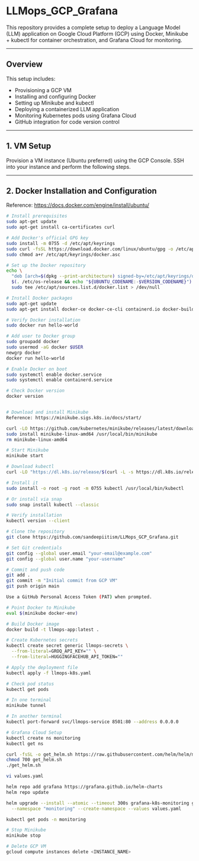# LLMops_GCP_Grafana

This repository provides a complete setup to deploy a Language Model (LLM) application on Google Cloud Platform (GCP) using Docker, Minikube + kubectl for container orchestration, and Grafana Cloud for monitoring.

---

## Overview

This setup includes:

- Provisioning a GCP VM
- Installing and configuring Docker
- Setting up Minikube and kubectl
- Deploying a containerized LLM application
- Monitoring Kubernetes pods using Grafana Cloud
- GitHub integration for code version control

---

## 1. VM Setup

Provision a VM instance (Ubuntu preferred) using the GCP Console. SSH into your instance and perform the following steps.

---

## 2. Docker Installation and Configuration

Reference: https://docs.docker.com/engine/install/ubuntu/

```bash
# Install prerequisites
sudo apt-get update
sudo apt-get install ca-certificates curl

# Add Docker's official GPG key
sudo install -m 0755 -d /etc/apt/keyrings
sudo curl -fsSL https://download.docker.com/linux/ubuntu/gpg -o /etc/apt/keyrings/docker.asc
sudo chmod a+r /etc/apt/keyrings/docker.asc

# Set up the Docker repository
echo \
  "deb [arch=$(dpkg --print-architecture) signed-by=/etc/apt/keyrings/docker.asc] https://download.docker.com/linux/ubuntu \
  $(. /etc/os-release && echo "${UBUNTU_CODENAME:-$VERSION_CODENAME}") stable" | \
  sudo tee /etc/apt/sources.list.d/docker.list > /dev/null

# Install Docker packages
sudo apt-get update
sudo apt-get install docker-ce docker-ce-cli containerd.io docker-buildx-plugin docker-compose-plugin

# Verify Docker installation
sudo docker run hello-world

# Add user to Docker group
sudo groupadd docker
sudo usermod -aG docker $USER
newgrp docker
docker run hello-world

# Enable Docker on boot
sudo systemctl enable docker.service
sudo systemctl enable containerd.service

# Check Docker version
docker version


# Download and install Minikube
Reference: https://minikube.sigs.k8s.io/docs/start/

curl -LO https://github.com/kubernetes/minikube/releases/latest/download/minikube-linux-amd64
sudo install minikube-linux-amd64 /usr/local/bin/minikube
rm minikube-linux-amd64

# Start Minikube
minikube start

# Download kubectl
curl -LO "https://dl.k8s.io/release/$(curl -L -s https://dl.k8s.io/release/stable.txt)/bin/linux/amd64/kubectl"

# Install it
sudo install -o root -g root -m 0755 kubectl /usr/local/bin/kubectl

# Or install via snap
sudo snap install kubectl --classic

# Verify installation
kubectl version --client

# Clone the repository
git clone https://github.com/sandeepiitism/LLMops_GCP_Grafana.git

# Set Git credentials
git config --global user.email "your-email@example.com"
git config --global user.name "your-username"

# Commit and push code
git add .
git commit -m "Initial commit from GCP VM"
git push origin main

Use a GitHub Personal Access Token (PAT) when prompted.

# Point Docker to Minikube
eval $(minikube docker-env)

# Build Docker image
docker build -t llmops-app:latest .

# Create Kubernetes secrets
kubectl create secret generic llmops-secrets \
  --from-literal=GROQ_API_KEY="" \
  --from-literal=HUGGINGFACEHUB_API_TOKEN=""

# Apply the deployment file
kubectl apply -f llmops-k8s.yaml

# Check pod status
kubectl get pods

# In one terminal
minikube tunnel

# In another terminal
kubectl port-forward svc/llmops-service 8501:80 --address 0.0.0.0

# Grafana Cloud Setup
kubectl create ns monitoring
kubectl get ns

curl -fsSL -o get_helm.sh https://raw.githubusercontent.com/helm/helm/main/scripts/get-helm-3
chmod 700 get_helm.sh
./get_helm.sh

vi values.yaml

helm repo add grafana https://grafana.github.io/helm-charts
helm repo update

helm upgrade --install --atomic --timeout 300s grafana-k8s-monitoring grafana/k8s-monitoring \
  --namespace "monitoring" --create-namespace --values values.yaml

kubectl get pods -n monitoring

# Stop Minikube
minikube stop

# Delete GCP VM
gcloud compute instances delete <INSTANCE_NAME>






